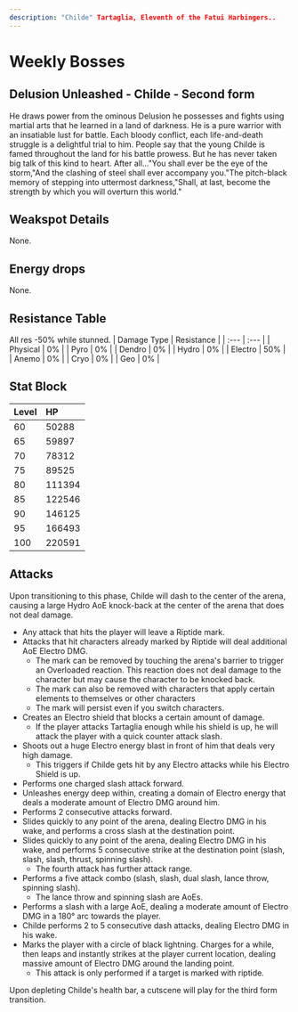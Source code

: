 ```yaml
---
description: "Childe" Tartaglia, Eleventh of the Fatui Harbingers..
---
```


# Weekly Bosses

## Delusion Unleashed - Childe - Second form

He draws power from the ominous Delusion he possesses and fights using martial arts that he learned in a land of darkness. He is a pure warrior with an insatiable lust for battle. Each bloody conflict, each life-and-death struggle is a delightful trial to him. People say that the young Childe is famed throughout the land for his battle prowess. But he has never taken big talk of this kind to heart. After all..."You shall ever be the eye of the storm,"And the clashing of steel shall ever accompany you."The pitch-black memory of stepping into uttermost darkness,"Shall, at last, become the strength by which you will overturn this world."

## Weakspot Details

None.

## Energy drops

None.

## Resistance Table

All res -50% while stunned.
| Damage Type | Resistance |
| :--- | :--- |
| Physical | 0% |
| Pyro | 0% |
| Dendro | 0% |
| Hydro | 0% |
| Electro | 50% |
| Anemo | 0% |
| Cryo | 0% |
| Geo | 0% |

## Stat Block

| Level | HP |
| :--- | :--- |
| 60 | 50288 |
| 65 | 59897 |
| 70 | 78312 |
| 75 | 89525 |
| 80 | 111394 |
| 85 | 122546 |
| 90 | 146125 |
| 95 | 166493 |
| 100 | 220591 |

## Attacks

Upon transitioning to this phase, Childe will dash to the center of the arena, causing a large Hydro AoE knock-back at the center of the arena that does not deal damage.  

* Any attack that hits the player will leave a Riptide mark.  
* Attacks that hit characters already marked by Riptide will deal additional AoE Electro DMG.
  * The mark can be removed by touching the arena's barrier to trigger an Overloaded reaction. This reaction does not deal damage to the character but may cause the character to be knocked back.
  * The mark can also be removed with characters that apply certain elements to themselves or other characters
  * The mark will persist even if you switch characters.
* Creates an Electro shield that blocks a certain amount of damage.
  * If the player attacks Tartaglia enough while his shield is up, he will attack the player with a quick counter attack slash.
* Shoots out a huge Electro energy blast in front of him that deals very high damage.
  * This triggers if Childe gets hit by any Electro attacks while his Electro Shield is up.
* Performs one charged slash attack forward.
* Unleashes energy deep within, creating a domain of Electro energy that deals a moderate amount of Electro DMG around him.
* Performs 2 consecutive attacks forward.
* Slides quickly to any point of the arena, dealing Electro DMG in his wake, and performs a cross slash at the destination point.
* Slides quickly to any point of the arena, dealing Electro DMG in his wake, and performs 5 consecutive strike at the destination point (slash, slash, slash, thrust, spinning slash). 
  * The fourth attack has further attack range.
* Performs a five attack combo (slash, slash, dual slash, lance throw, spinning slash). 
  * The lance throw and spinning slash are AoEs.
* Performs a slash with a large AoE, dealing a moderate amount of Electro DMG in a 180° arc towards the player.
* Childe performs 2 to 5 consecutive dash attacks, dealing Electro DMG in his wake.
* Marks the player with a circle of black lightning. Charges for a while, then leaps and instantly strikes at the player current location, dealing massive amount of Electro DMG around the landing point.
  * This attack is only performed if a target is marked with riptide.

Upon depleting Childe's health bar, a cutscene will play for the third form transition.
